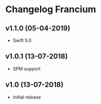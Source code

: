 # Changelog Francium

## v1.1.0 (05-04-2019)
- Swift 5.0

## v1.0.1 (13-07-2018)
- SPM support

## v1.0 (13-07-2018)
- Initial release